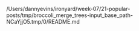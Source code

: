 /Users/dannyevins/ironyard/week-07/21-popular-posts/tmp/broccoli_merge_trees-input_base_path-NCaYjjO5.tmp/0/README.md